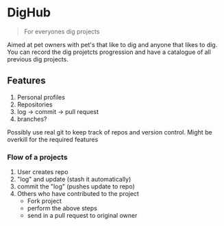# DigHub 

> For everyones dig projects

Aimed at pet owners with pet's that like to dig and anyone that likes to dig. You can record the dig projetcts progression and have a catalogue
of all previous dig projects. 

## Features

1. Personal profiles
2. Repositories 
3. log -> commit -> pull request
4. branches?

Possibly use real git to keep track of repos and version control. Might be overkill for the required features

### Flow of a projects

1. User creates repo
2. "log" and update (stash it automatically)
3. commit the "log" (pushes update to repo)
4. Others who have contributed to the project
    * Fork project
	* perform the above steps
	* send in a pull request to original owner

